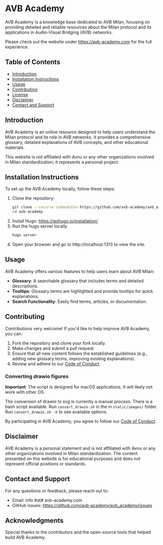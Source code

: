 # AVB Academy

AVB Academy is a knowledge base dedicated to AVB Milan, focusing on providing detailed and reliable resources about the Milan protocol and its applications in Audio-Visual Bridging (AVB) networks.

Please check out the website under https://avb-academy.com for the full experience.

## Table of Contents

- [Introduction](#introduction)
- [Installation Instructions](#installation-instructions)
- [Usage](#usage)
- [Contributing](#contributing)
- [License](#license)
- [Disclaimer](#disclaimer)
- [Contact and Support](#contact-and-support)

## Introduction

AVB Academy is an online resource designed to help users understand the Milan protocol and its role in AVB networks. It provides a comprehensive glossary, detailed explanations of AVB concepts, and other educational materials.

This website is not affiliated with Avnu or any other organizations involved in Milan standardization; it represents a personal project.

## Installation Instructions

To set up the AVB Academy locally, follow these steps:

1. Clone the repository:
   ```bash
   git clone --recurse-submodules https://github.com/avb-academy/avb_academy.git
   cd avb-academy
   ```
2. Install Hugo: https://gohugo.io/installation/
3. Run the hugo server locally
    ```bash
    hugo server
    ```
5. Open your browser and go to http://localhost:1313 to view the site.

## Usage

AVB Academy offers various features to help users learn about AVB Milan:

- **Glossary**: A searchable glossary that includes terms and detailed descriptions.
- **Tooltips**: Glossary terms are highlighted and provide tooltips for quick explanations.
- **Search Functionality**: Easily find terms, articles, or documentation.

## Contributing

Contributions very welcome! If you'd like to help improve AVB Academy, you can:

1. Fork the repository and clone your fork locally.
2. Make changes and submit a pull request.
3. Ensure that all new content follows the established guidelines (e.g., adding new glossary terms, improving existing explanations).
4. Review and adhere to our [Code of Conduct](CODE_OF_CONDUCT.md).

### Converting drawio figures

**Important**: The script is designed for macOS applications. It will likely not work with other OS.

The conversion of drawio to svg is currently a manual process. There is a bash script available. Run `convert_drawio.sh` in the in `static/images/` folder. Run `convert_drawio.sh -h` to see available options.

By participating in AVB Academy, you agree to follow our [Code of Conduct](CODE_OF_CONDUCT.md).

## Disclaimer

AVB Academy is a personal statement and is not affiliated with Avnu or any other organizations involved in Milan standardization. The content presented on this website is for educational purposes and does not represent official positions or standards.

## Contact and Support

For any questions or feedback, please reach out to:

- Email: info #at# avb-academy.com
- GitHub Issues: https://github.com/avb-academy/avb_academy/issues

## Acknowledgments

Special thanks to the contributors and the open-source tools that helped build AVB Academy.